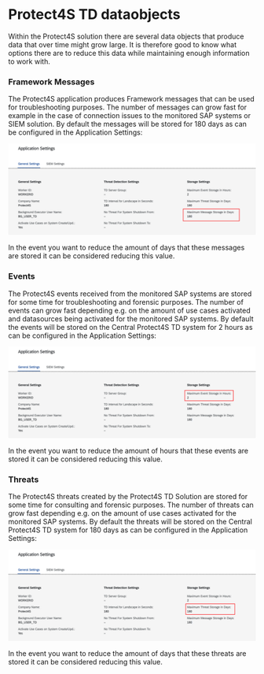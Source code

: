 # Protect4S TD dataobjects

Within the Protect4S solution there are several data objects that produce data that over time might grow large. It is therefore good to know what options there are to reduce this data while maintaining enough information to work with.

### Framework Messages

The Protect4S application produces Framework messages that can be used for troubleshooting purposes. The number of messages can grow fast for example in the case of connection issues to the monitored SAP systems or SIEM solution. By default the messages will be stored for 180 days as can be configured in the Application Settings:

![Framework Messages default storage in days](<../../.gitbook/assets/image (11).png>)

In the event you want to reduce the amount of days that these messages are stored it can be considered reducing this value.

### Events

The Protect4S events received from the monitored SAP systems are stored for some time for troubleshooting and forensic purposes. The number of events can grow fast depending e.g. on the amount of use cases activated and datasources being activated for the monitored SAP systems. By default the events will be stored on the Central Protect4S TD system for 2 hours as can be configured in the Application Settings:

![](<../../.gitbook/assets/image (69).png>)

In the event you want to reduce the amount of hours that these events are stored it can be considered reducing this value.

### Threats

The Protect4S threats created by the Protect4S TD Solution are stored for some time for consulting and forensic purposes. The number of threats can grow fast depending e.g. on the amount of use cases activated for the monitored SAP systems. By default the threats will be stored on the Central Protect4S TD system for 180 days as can be configured in the Application Settings:

![](<../../.gitbook/assets/image (7) (1).png>)

In the event you want to reduce the amount of days that these threats are stored it can be considered reducing this value.
